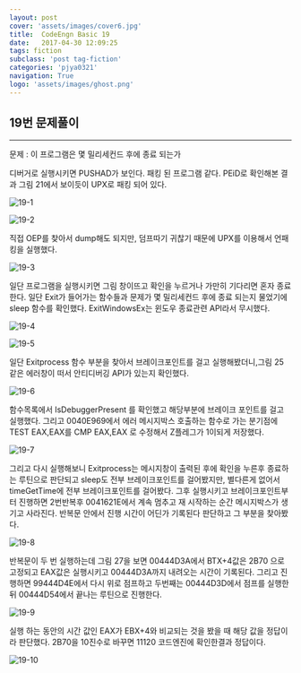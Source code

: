 ```yaml
---
layout: post
cover: 'assets/images/cover6.jpg'
title:  CodeEngn Basic 19
date:   2017-04-30 12:09:25
tags: fiction
subclass: 'post tag-fiction'
categories: 'pjya0321'
navigation: True
logo: 'assets/images/ghost.png'
---
```




## 19번 문제풀이
-----
문제 : 이 프로그램은 몇 밀리세컨드 후에 종료 되는가

디버거로 실행시키면 PUSHAD가 보인다. 패킹 된 프로그램 같다. PEiD로 확인해본 결과 그림 21에서 보이듯이 UPX로 패킹 되어 있다.

![19-1](https://lh3.googleusercontent.com/T5ehmbNfgtJfeeWdg0F01UYCWA2Z4Jloc-1bNKMTWliyTvScGIlTq3AbhGMEXJlDW-dAu7Ox4eM0LqKaFkbowEljqy3OvI6Mn0Jyknlf4GkW__nnwO-1WkOQ4BNfHTrdacxjAMChXvnQph8vvDJ0d3GbjR7p5iGXAplwIZmUhbzIooe_KYl9NE2sneccph0UFEV3Po4YzMvOB8b-B7NFOztZKUAKjtotauG4zof290x9VhjxcS4OgEB-pP_GRxqBPbXcOwWapAyEnH1pz9Gt7NufLm2l-qH8qeXqgWrzTIOxYd1EDZNQdPWI8DJf86k1l4EkdSJl8Ud6_LgH-KV0ILV61hh2XXfH8IqXh8e0FKkwvOkHqYERhbdg8ikO5JYKBNzJxNF-PVyQiwbOghEz2uVMuzpgWs8dLdZBuvbE0zX-VBNbIhTKals_D09vIa8yIRoFjrvlrN2GsrnPEhMHIPC130193fbnYFCRbB_sePnVpItakJpLAXhsDs91h-I-1yLGnf08lqjLXs3OzShfLXWzLIiFSJqwWmfz308XB5noVMNA52T3HfvfvSm9WycJZsQL77hQbCFi7HZ3WC99r2N3GnARHMWTcE4c47-3gPmUTVY4ulA=w637-h185-no)

![19-2](https://lh3.googleusercontent.com/xM6rjwfiHIYq2qz1gVtlhSBbCfJ2QZaXtOlcwjD7IctLfzSxrZojFQ0qRVRT9QR9fq_Lbr3Q0pcQUCHt4JC1kT2IKAKTRZ8escvmXHV9yrqOt2mbzborp07JAYy4MJciGw40Vp0SF0wlWYoi-OWBneVUYQIH5P0W5z4Yzc0k_S9zJv6HAoYwvMtmOfnnqOW38IdoH4BXVfsWCxP4wAdzUQkQc0y6jxanKHLxCV5OgMmRQKu_-mf63aVuXSOpIlVj1mkLITfUxYBdKWhTpMyRfmKrmfcEfXA_SLaSPS11VVQIsF3D8Cub_iUdq8Y_QVbU7TOaDLt7mpy_02h3sUVeXPGCBCKz36uR0CvJSIBSTNOIe1dPxEIarth8vV0CrwGC5E7rS4vgmpgvmpkXkFUyBnhddFS9tvkouP99pgelYNhpo_Yg5FUkOCnb2t8iFz0dbRY8b9XQzsRn7FuDCBZ5hTJGC4xIji8fcZJFerpVp27oLhvKYN6kOyUrxVhBZfBNhbt5vFTkhnnTcDti15-KZ37rm-MKxMW0IQmfmcjUXwoZQi9p90mqfGeezIdFRBvBDbR2LPkVmew-V5bSlDllDqQkBdDjif0uCDcFrs43HfL0GxY=w422-h243-no)

직접 OEP를 찾아서 dump해도 되지만, 덤프따기 귀찮기 때문에 UPX를 이용해서 언패킹을 실행했다.

![19-3](https://lh3.googleusercontent.com/OknOWYOvA_Nq8DZ0bb4WRWCV2qc1aeMNeUlJbHG3fFNnsi96po3j0eMNvMZaURsv16zR_M1i1qhzjM7Q3Id71iveLGad-U5W_mQz3GtsMa-Y9LengG13TnCBdoK7GBWr3gFizxuwAtTaZ5Y_DhvctkDE2fM5_t-kGxJ5k8DUBmE8H5-b9mm3ivtNotlH-cyJeKQhdKvBhGTLd6jMsQ4hxjudFQoG5d2ZGkxfw3OdlA2nL17eGkIwjq2DWmXAe7a69J5IWrjGQglpVBAWG2cn3GvVw6EeJacM4on8Ki-DygUwsbL-Am6TBcoxmC8dJcs49K8dXbQJYc-YRE_dWI1pOyiEcDgEpSyoIm1-WhekRsZRmxBSca4KYfHwHtmPDMF0aBMkBD6xt2nwzUOg_O3tGwbzYhY-Cqtb_9d0w4AR2kKuTAdYF15XNajSJM4ZoD3LHL_96ADcmYBqOa4lTdqf8S4fqQXJKd3Qnp9nyFpsXxf3v7XCUS79G_IFN2gKf9wmcZ6OOnVOzrOP59P3i_jcQdZ2VNrCtthXlsbKIFWsUc2hxKuoblU5cJaLv8el4qI52D-XiPoFjGv8VCKkSY2gUCxFsn5HMQrIJtpgrintnIR8pQY=w669-h438-no)

일단 프로그램을 실행시키면 그림 창이뜨고 확인을 누르거나 가만히 기다리면 혼자 종료한다.
일단 Exit가 들어가는 함수들과 문제가 몇 밀리세컨드 후에 종료 되는지 물었기에 sleep 함수를 확인했다. ExitWindowsEx는 윈도우 종료관련 API라서 무시했다.

![19-4](https://lh3.googleusercontent.com/FgYDWQpdudccVnWFfIH0yQtGQMf5h09CtPKPBT61VPd2ZfUg5ouK9RoCbtpIm6PElI5pNtXS5fDmhN3HdeFpsIoasziiOvbZ3IXnkLuAC422--NT5fdQQ01CNv-u6LimZlSL6WB3g4CvfuSFOKXcDv3J9enjn8gN8aYpAvxxbdEGijfo5DmTnDDEYLgddPkRSHcrRwJNERTWFHKtA3oAwkAjT6iBg6YGthG8an38SP7NoPgdCpg8-gLFKhyN2ncO7G0aGFHf2ZPmXJfyE6XCkvievnLwcpr-0ufq7hC-XqsdOfV-ab8xa230Joasp_Qi3gf8wYs9QB-qKTtnNFU4gYxbwU4LKkk-S4gANlG9Ww9Zj-KbxnFYYWAA5GE-HEsio2uDY-GQQLyUS-CM72GyND3KjChtZOOQbb7uQiyT9skDAOZ88JoeruJzdE6yA2LYyZb1dTlCMSV4mdI8vHyUTRyP6BJ5zEDQXK5TZslxrfy5rr5f-0fC1XKi_NNnDN4u945Ys6GNtCiC5FQO-jMBlMwJBVzjQoXHuplfpExN7dY4RU1GltWZ_YomtGFOWn7pRdm6GBKRYN9OFgcMzLTY0Zs1gRUDR4HzTRmmMsx1Q1BWF0k=w228-h103-no)

![19-5](https://lh3.googleusercontent.com/ZgZUSZAzCyPn2EfndKqPP2mqs1qa-Z8bHdAn6ACXZRp4BMt57fl6SLwsgQuIvMIRyWqiMXncw-N7KpgKbFdBM-yRBgf0uf80hI6kuwRqKBNyhHmeEjdKWVWWoAqr1FmSpMvYy6oTCtWOfn961h1auEuOIG7LKk-OEpBtlhg3zYIW4nPbgoes2VC-hoXzUlQW6DS1B256ImCxi0LohQ-e9LKDcYaM150NQPoQi4-_U-fqPqEW-kTZbmN7A6peqBAfJQSzuPmHt2P_l1JceaxwFkGkEU7-7Rf24rtFd3c1uGgcG5pwfUfNUSY_boxB_f0emwWmJQWOTlApmNlichDpBOxzRLCp3uaFgGzeV57tQhMgrGbO4wtYxWFNYNGy_auheIqrLNSo3NN85j6RQgvaF1JDlN2leLSCZLzDL-DlVWpJ0lJe5c2bEkbxB64A21kiTfp4JAxWd6pq9Zi_pr5o5w4SDx3TsvZTSXdp9qWIX76aNvODwycytBdeZHmqGsJTvAQKDBU0TC4V4XXdqiTW_aD1lEUYhN1IWfvBAA-Z9CBh69cDTbf-nAFIB0N97yEcdglSxdQU7V-yjnqojCVEH1__hhT9eldm4gxOSPNGktrSqqI=w480-h56-no)

일단 Exitprocess 함수 부분을 찾아서 브레이크포인트를 걸고 실행해봤더니,그림 25 같은 에러창이 떠서 안티디버깅 API가 있는지 확인했다.

![19-6](https://lh3.googleusercontent.com/gUkiqd85vA3Tj--QXkV0NEn65cfrv9s97DCUF1GIRsaF7B-G7sN0yiA3Mw5KjPnAI2IrjDBwedpmjhN0oM42KOzqYmWT_sYlrspVy29JSFgFDVob54l16iNGBHS7EZhQWOEBDDs649vmBctH3CTUZ2V_5wMsQNhBLE-rN2j3uiG6RUdpA348oj5jPgR7M02fCZKUjIIonB7Nelt3g7NWmylPVz_EOwI6XpEzwXFZ-X3pEpZWopLi10aOB4Seq0Qr-v0lklR24LzbhjTLBrIcaojn1noxD_j5eM-ckxVcKeq9Oiw4ldRvGZ1oxjwEq8XuceHNoDWZv7heVxOdcj-FNEpq3S5Y-E6l3Lx2OfA6M68PqRR8wv5ydXkgfQO5s24uaqgZspHKbsrMHQngGxw3QI8_K20RnWtqEridgsus3f2xmKC0I5codyCXREQJ_Riu61K4zW-yiXn-REHZ3w-RbOCPQrfkPOCcEAwL_5Sa6LYvx5bFLoy816xoRpkGiJMEC2ydvMM0IWY8a8AcIOjyr3c2vzYvQDd97j-yXwuCiAV8CUh4VQqhkNAWnMPt4-OJqdnvUUeMq_Zkt1begvcdLbtW9bTNuK7apscCEWzfXsY6i70=w659-h121-no)

함수목록에서 IsDebuggerPresent 를 확인했고 해당부분에 브레이크 포인트를 걸고 실행했다.
그리고 0040E969에서 에러 메시지박스 호출하는 함수로 가는 분기점에 TEST EAX,EAX를
CMP EAX,EAX 로 수정해서 Z플레그가 1이되게 저장했다.

![19-7](https://lh3.googleusercontent.com/5Sos__pg5xSrsVBroj0FK0VichA-mh2dbrQMiMR8LvUtM1aXqvyPzC0OBI_D7EqZGNrQyN_DS1okaPiyVe7LUUowsWjONbMAyz8g1QJlS6bJOGmmhu6kshY9SpvSXPb8SWKA6WRl6vDq0SX4OENtLggr2NV4VWXHY9jsyZ-nCniooUeV2aG4UT8HNZAXy_Xw-Ae_Jcq81m1a76i-rPtqZI9OL2z5koseE-uFZ1mRULbRQCwzX_mSVD6u5cjx4LMvC4efm_3Rd29Kb7PfjHGSgJcs0Gb0b0gC_bjCtb2EHjEbjbH2mc5tmmr1MjkVYu-5RXeZMRqjkXDFskf6ZRbWZNbuL5HFuRBDn3pBfVmeWSjivkyrOvF_FXYsFVkw7vvzVRpuL8VcaBsVLVr2kUIK_2Cf3ZmPb0BzAJ-JXuUJgxVumiaW4zCCsT9tZ8SIyfjWnqwSOwtK_bWAVD-qUuIJRGEU8_E_HFRp3d8czE9C0NjM8jI1bFV70yP8elNGPXH8LY6-ulpwzRp7J4O9XLeNcYhVzR2_AumS9cD_5QOGbgo58eiHL7DI0ExMWJSSy6hHvRu55L8Yw9aN-MeTXr31ZA7dJG41zh_OmWWUjlZog68QerI=w733-h79-no)

그리고 다시 실행해보니 Exitprocess는 메시지창이 출력된 후에 확인을 누른후 종료하는 루틴으로 판단되고 sleep도 전부 브레이크포인트를 걸어봤지만, 별다른게 없어서 timeGetTime에 전부 브레이크포인트를 걸어봤다. 그후 실행시키고 브레이크포인트부터 진행하면 2번반복후 0041621E에서 계속 멈추고 재 시작하는 순간 메시지박스가 생기고 사라진다. 반복문 안에서 진행 시간이 어딘가 기록된다 판단하고 그 부분을 찾아봤다.

![19-8](https://lh3.googleusercontent.com/nWJkBl5yonX-75n2EklDytorNizWERq0qBsrDbUbakElNIq1pafgZaasXq0hFf9m52niGqtd1qx6sJEjLGzZ28D9f_7xar3WeTN7H8ofixvRkTkqi9M6HXLrGOZaue9XZJh9Mg1r9SWGQKG72_loat_h4eYyG3EfvH1xb--RPFDnrZy3tVlDsUYzSMQC5I5k0piSwIEJf98ZSTemAIkKvA_-ji9n1ae2-clyBLBLRfRmX0EzWU_X-bEkAvgyNKlQDGUKIkmzZ7ph0CI23CnlmDAcjqu-UpYzhXFivPTY_YFvM8e0rXWv2rEPvPNj7iJ4lf8QXYvhFWceQAEG9R_vAtPGOMfs1As7kkyc0htr9f4dR1STFKfMrPBb5mDF8fwx0OL07AKZOtrfRrMb5a8uPyUTWzbuSBvpgHC_VeNhpin7ik1wtHlc-26A-jxqMe6yMaVh_BmnwLfKQvxk_ZrNzrEGHg8v1I7a1XgzZZDQtj_FmPcXZEn53oIVXtbnCP_WaIKgzAn0qlJDBaXGX5eKlJ69-S1tWbxo1vmi5JoRtow_rfBuWR0o5uu1NW6quqxccwIVrz7niuUJ3SMy1Oj_sjzhU6JlwMKZj0kVnHSKEziXWrk=w451-h18-no)

반복문이 두 번 실행하는데 그림 27을 보면 00444D3A에서 BTX+4값은 2B70 으로 고정되고 EAX값은 실행시키고 00444D3A까지 내려오는 시간이 기록된다. 그리고 진행하면 99444D4E에서 다시 위로 점프하고 두번째는 00444D3D에서 점프를 실행한 뒤 00444D54에서 끝나는 루틴으로 진행한다.

![19-9](https://lh3.googleusercontent.com/bqYr3Fuz4SZpRUrk3gsFXj94z2CXszANpbN5_CZ_eiIUVlTDb1Vp-edrWNWMgDhriMz5NNoBotKmpbKEeNVgEFGmn6Ptj6CgyICsY3PuXLWD7Y3XxbB816jjzaYJH_KbRUi1x610pW6mxsx0-QyQqQdhWgwkBLF1Zv7oRYxBsVg34eiDLYxLA0I4JRs1dFpYFaculFwc26ZIKoLDPDdvZt2N6gEZcdhvVkLYoosRcwAUvT2AjL4LfmfG9nymwMKzEalSe-m_3BrYZq2dnTkjB-inAx2f2Ux6gwOgMFPAtXOtbs0M1bM30NP7SbUlX-NsvvFNj2pQwCt1TvX7Y34vVleQFQSZN2rsJSjQuGRCL-eOlafsqga45Xl_xDBLdpX99SlK73Wa10ffEDDgK_1ieu8JOL0ZmGE7zQh77Por-AXC_Ce6hXt_BSbDCNMc6_f3pjJlmCJOdTVQQwnmCmxPvly1VItq9BCrNpC0Q3OEBL_XgsAJO4-7wc2xCTivs-5PUhr0gc2rJHur0h2MgmkXcbfJiffAVttwkcKNp2rrGbUvobd5zedqU2Nu1a54C3k9p069MFQYe_5pthVYMdrvD4LJWbdbQnWii1bDB5JlsaedaSI=w551-h213-no)

실행 하는 동안의 시간 값인 EAX가 EBX+4와 비교되는 것을 봤을 때 해당 값을 정답이라 판단했다. 2B70을 10진수로 바꾸면 11120 코드엔진에 확인한결과 정답이다.

![19-10](https://lh3.googleusercontent.com/H8LOfg1iOVpPrAnNN9LBp6j301T34l2twnZZI7y3EsZL1yzuWlsdJKz4wigniAhctcnXOq0S0l8FRPy_148fegP4c6LbU1HIjBVuKXUbiBKAMnbQLpGQpxOGFOSH1ZQHthBZFV0HbKpscHNXs7_iLDPgAL46Ac37mwT9eExdXXGpPpwd8ibcve1-zuBRLYQEdh3KKvHWifFuBV1XsRO5Q1dEZcp9BjRLjMMHHLGuxsEb3-D7wpLSUQIXQiInwcioZ_vA03dfhP4rR28lQ3cUR3SE406idIYObO5Jy8DYL1D4eCJkMFswR4LTqE5eYfucC0Y_lHkEaJEOGmetewCW1B39b2DlLmq68PAJ02pxHpRg0iqqRku-Cil9Lv-oTjiUx5gQyYQAMN9IuEH7elw1VR_xVBVn9EhUUWZtmavImWuEXrUEu98MwMkBvRvQQCVvj06tvi9Ig1JNDZr8iiDX_PYC9ZEgrx_-A0l1iMNmf3fRthcx0L25Ai8rpnRfcY1Lylc7v91LxVEZEbdoytH9Y0yMcEOoqanT1Ytfkb9Ymz8eni0teIP4_fF8oFpc1pZPQEQYfNKiJCLwQDzlNKNKfPLIJpeY203r53lZ4I-HKuL8eTY=w285-h105-no)
